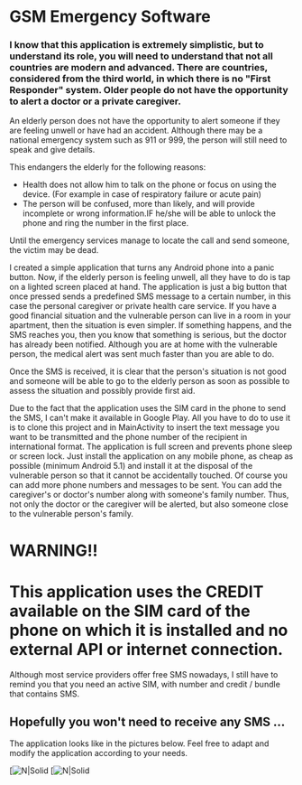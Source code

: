 # GSM Emergency Software
### I know that this application is extremely simplistic, but to understand its role, you will need to understand that not all countries are modern and advanced. There are countries, considered from the third world, in which there is no "First Responder" system. Older people do not have the opportunity to alert a doctor or a private caregiver.
An elderly person does not have the opportunity to alert someone if they are feeling unwell or have had an accident.
Although there may be a national emergency system such as 911 or 999, the person will still need to speak and give details.

This endangers the elderly for the following reasons:
- Health does not allow him to talk on the phone or focus on using the device. (For example in case of respiratory failure or acute pain)
- The person will be confused, more than likely, and will provide incomplete or wrong information.IF he/she will be able to unlock the phone and ring the number in the first place.

Until the emergency services manage to locate the call and send someone, the victim may be dead.


I created a simple application that turns any Android phone into a panic button.
Now, if the elderly person is feeling unwell, all they have to do is tap on a lighted screen placed at hand.
The application is just a big button that once pressed sends a predefined SMS message to a certain number, in this case the personal caregiver or private health care service.
If you have a good financial situation and the vulnerable person can live in a room in your apartment, then the situation is even simpler. If something happens, and the SMS reaches you, then you know that something is serious, but the doctor has already been notified. Although you are at home with the vulnerable person, the medical alert was sent much faster than you are able to do.

Once the SMS is received, it is clear that the person's situation is not good and someone will be able to go to the elderly person as soon as possible to assess the situation and possibly provide first aid.

Due to the fact that the application uses the SIM card in the phone to send the SMS, I can't make it available in Google Play.
All you have to do to use it is to clone this project and in MainActivity to insert the text message you want to be transmitted and the phone number of the recipient in international format.
The application is full screen and prevents phone sleep or screen lock.
Just install the application on any mobile phone, as cheap as possible (minimum Android 5.1) and install it at the disposal of the vulnerable person so that it cannot be accidentally touched.
Of course you can add more phone numbers and messages to be sent.
You can add the caregiver's or doctor's number along with someone's family number.
Thus, not only the doctor or the caregiver will be alerted, but also someone close to the vulnerable person's family.

# WARNING!!
# This application uses the CREDIT available on the SIM card of the phone on which it is installed and no external API or internet connection.
Although most service providers offer free SMS nowadays, I still have to remind you that you need an active SIM, with number and credit / bundle that contains SMS.
## Hopefully you won't need to receive any SMS ...
The application looks like in the pictures below.
Feel free to adapt and modify the application according to your needs.

[![N|Solid](https://i.postimg.cc/jj1z5129/LandView.png)
[![N|Solid](https://i.postimg.cc/MTj1jYjG/normalview.png)


